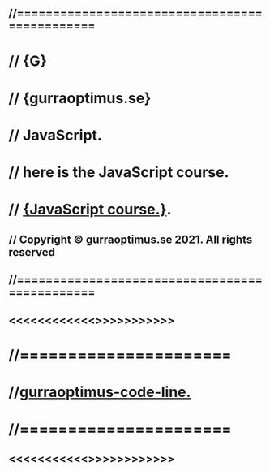 ## //==============================================
#  // {G}
#  // {gurraoptimus.se}
#  // JavaScript.
#  // here is the JavaScript course.
#  // [{JavaScript course.}](https://bit.ly/3q1qvql).
##  // Copyright © gurraoptimus.se 2021. All rights reserved
## //==============================================

## <<<<<<<<<<<<>>>>>>>>>>>
# //======================
# //[gurraoptimus-code-line.](gurraoptimus-code-line.txt)
# //======================
## <<<<<<<<<<<>>>>>>>>>>>>
